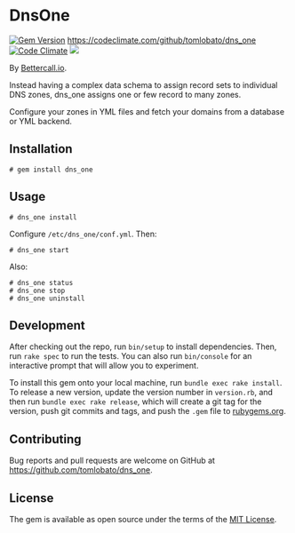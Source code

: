 # DnsOne

[![Gem Version](https://badge.fury.io/rb/dns_one.svg)](https://badge.fury.io/rb/dns_one)
https://codeclimate.com/github/tomlobato/dns_one
[![Code Climate](https://codeclimate.com/github/tomlobato/dns_one.svg)](https://codeclimate.com/github/tomlobato/dns_one)
![](http://ruby-gem-downloads-badge.herokuapp.com/dns_one?type=total&label=gem%20downloads)
 
By [Bettercall.io](https://bettercall.io/).

Instead having a complex data schema to assign record sets to individual DNS zones, dns_one assigns one or few record to many zones.  

Configure your zones in YML files and fetch your domains from a database or YML backend.

## Installation

    # gem install dns_one

## Usage

    # dns_one install

Configure ```/etc/dns_one/conf.yml```. Then:

    # dns_one start

Also:

    # dns_one status
    # dns_one stop
    # dns_one uninstall

## Development

After checking out the repo, run `bin/setup` to install dependencies. Then, run `rake spec` to run the tests. You can also run `bin/console` for an interactive prompt that will allow you to experiment.

To install this gem onto your local machine, run `bundle exec rake install`. To release a new version, update the version number in `version.rb`, and then run `bundle exec rake release`, which will create a git tag for the version, push git commits and tags, and push the `.gem` file to [rubygems.org](https://rubygems.org).

## Contributing

Bug reports and pull requests are welcome on GitHub at https://github.com/tomlobato/dns_one.


## License

The gem is available as open source under the terms of the [MIT License](http://opensource.org/licenses/MIT).

